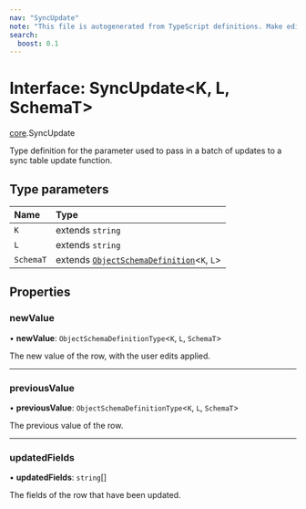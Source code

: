 ```yaml
---
nav: "SyncUpdate"
note: "This file is autogenerated from TypeScript definitions. Make edits to the comments in the TypeScript file and then run `make docs` to regenerate this file."
search:
  boost: 0.1
---
```

# Interface: SyncUpdate<K, L, SchemaT\>

[core](../modules/core.md).SyncUpdate

Type definition for the parameter used to pass in a batch of updates to a sync table update function.

## Type parameters

| Name | Type |
| :------ | :------ |
| `K` | extends `string` |
| `L` | extends `string` |
| `SchemaT` | extends [`ObjectSchemaDefinition`](core.ObjectSchemaDefinition.md)<`K`, `L`\> |

## Properties

### newValue

• **newValue**: `ObjectSchemaDefinitionType`<`K`, `L`, `SchemaT`\>

The new value of the row, with the user edits applied.

___

### previousValue

• **previousValue**: `ObjectSchemaDefinitionType`<`K`, `L`, `SchemaT`\>

The previous value of the row.

___

### updatedFields

• **updatedFields**: `string`[]

The fields of the row that have been updated.
